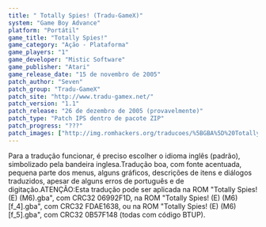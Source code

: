```yaml
---
title: " Totally Spies! (Tradu-GameX)"
system: "Game Boy Advance"
platform: "Portátil"
game_title: "Totally Spies!"
game_category: "Ação - Plataforma"
game_players: "1"
game_developer: "Mistic Software"
game_publisher: "Atari"
game_release_date: "15 de novembro de 2005"
patch_author: "Seven"
patch_group: "Tradu-GameX"
patch_site: "http://www.tradu-gamex.net/"
patch_version: "1.1"
patch_release: "26 de dezembro de 2005 (provavelmente)"
patch_type: "Patch IPS dentro de pacote ZIP"
patch_progress: "???"
patch_images: ["http://img.romhackers.org/traducoes/%5BGBA%5D%20Totally%20Spies!%20-%20Tradu-GameX%20-%201.png","http://img.romhackers.org/traducoes/%5BGBA%5D%20Totally%20Spies!%20-%20Tradu-GameX%20-%202.png","http://img.romhackers.org/traducoes/%5BGBA%5D%20Totally%20Spies!%20-%20Tradu-GameX%20-%203.png"]
---
```

Para a tradução funcionar, é preciso escolher o idioma inglês (padrão), simbolizado pela bandeira inglesa.Tradução boa, com fonte acentuada, pequena parte dos menus, alguns gráficos, descrições de itens e diálogos traduzidos, apesar de alguns erros de português e de digitação.ATENÇÃO:Esta tradução pode ser aplicada na ROM "Totally Spies! (E) (M6).gba", com CRC32 06992F1D, na ROM "Totally Spies! (E) (M6) [f_4].gba", com CRC32 FDAE1638, ou na ROM "Totally Spies! (E) (M6) [f_5].gba", com CRC32 0B57F148 (todas com código BTUP).